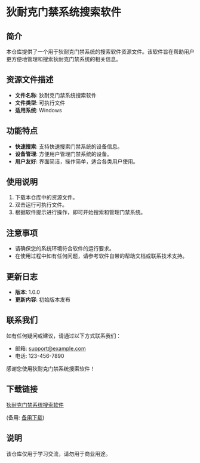 # 狄耐克门禁系统搜索软件

## 简介

本仓库提供了一个用于狄耐克门禁系统的搜索软件资源文件。该软件旨在帮助用户更方便地管理和搜索狄耐克门禁系统的相关信息。

## 资源文件描述

- **文件名称**: 狄耐克门禁系统搜索软件
- **文件类型**: 可执行文件
- **适用系统**: Windows

## 功能特点

- **快速搜索**: 支持快速搜索门禁系统的设备信息。
- **设备管理**: 方便用户管理门禁系统的设备。
- **用户友好**: 界面简洁，操作简单，适合各类用户使用。

## 使用说明

1. 下载本仓库中的资源文件。
2. 双击运行可执行文件。
3. 根据软件提示进行操作，即可开始搜索和管理门禁系统。

## 注意事项

- 请确保您的系统环境符合软件的运行要求。
- 在使用过程中如有任何问题，请参考软件自带的帮助文档或联系技术支持。

## 更新日志

- **版本**: 1.0.0
- **更新内容**: 初始版本发布

## 联系我们

如有任何疑问或建议，请通过以下方式联系我们：

- 邮箱: support@example.com
- 电话: 123-456-7890

感谢您使用狄耐克门禁系统搜索软件！

## 下载链接
[狄耐克门禁系统搜索软件](https://pan.quark.cn/s/c978156e7153) 

(备用: [备用下载](https://pan.baidu.com/s/1hOYEzmIgVpvVvs9Otg77MA?pwd=1234))

## 说明

该仓库仅用于学习交流，请勿用于商业用途。
